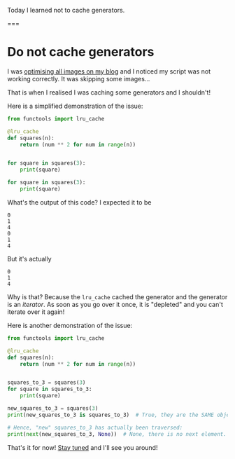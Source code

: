 Today I learned not to cache generators.

===

# Do not cache generators

I was [optimising all images on my blog](/blog/til/optimising-images-for-the-web) and I noticed my script was not working correctly.
It was skipping some images...

That is when I realised I was caching some generators and I shouldn't!

Here is a simplified demonstration of the issue:

```py
from functools import lru_cache

@lru_cache
def squares(n):
    return (num ** 2 for num in range(n))


for square in squares(3):
    print(square)

for square in squares(3):
    print(square)
```

What's the output of this code?
I expected it to be

```
0
1
4
0
1
4
```

But it's actually

```
0
1
4
```

Why is that?
Because the `lru_cache` cached the generator and the generator is an _iterator_.
As soon as you go over it once, it is "depleted" and you can't iterate over it again!

Here is another demonstration of the issue:

```py
from functools import lru_cache

@lru_cache
def squares(n):
    return (num ** 2 for num in range(n))


squares_to_3 = squares(3)
for square in squares_to_3:
    print(square)

new_squares_to_3 = squares(3)
print(new_squares_to_3 is squares_to_3)  # True, they are the SAME object.

# Hence, "new" squares_to_3 has actually been traversed:
print(next(new_squares_to_3, None))  # None, there is no next element.
```


That's it for now! [Stay tuned][subscribe] and I'll see you around!

[subscribe]: /subscribe
